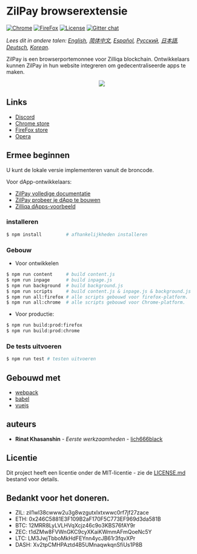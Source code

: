 # ZilPay browserextensie

[![Chrome](https://img.shields.io/chrome-web-store/v/klnaejjgbibmhlephnhpmaofohgkpgkd)](https://chrome.google.com/webstore/detail/zilpay/klnaejjgbibmhlephnhpmaofohgkpgkd?utm_source=chrome-ntp-icon)
[![FireFox](https://img.shields.io/amo/v/zilpay)](https://addons.mozilla.org/en-GB/firefox/addon/zilpay/)
[![License](https://img.shields.io/badge/License-MIT-blue.svg)](https://github.com/Zilliqa/scilla/blob/master/LICENSE)
[![Gitter chat](http://img.shields.io/badge/chat-on%20gitter-077a8f.svg)](https://gitter.im/Zilliqa/General)

*Lees dit in andere talen: [English](README.md), [简体中文](README_ZH-CN.md), [Español](README_ES.md), [Русский](README_RU.md), [日本語](README_JP.md), [Deutsch](README_DE.md), [Korean](README_KR.md).*

ZilPay is een browserportemonnee voor Zilliqa blockchain. Ontwikkelaars kunnen ZilPay in hun website integreren om gedecentraliseerde apps te maken.

<p align="center">
  <a href="https://zilpay.xyz"><img src="https://github.com/lich666dead/zil-pay/blob/master/imgs/preview.png"></a>
</p>

## Links
+ [Discord](https://discordapp.com/channels/370992535725932544/636917110089580544)
+ [Chrome store](https://chrome.google.com/webstore/detail/zilpay/klnaejjgbibmhlephnhpmaofohgkpgkd?utm_source=chrome-ntp-icon)
+ [FireFox store](https://addons.mozilla.org/en-GB/firefox/addon/zilpay/)
+ [Opera](https://chrome.google.com/webstore/detail/zilpay/klnaejjgbibmhlephnhpmaofohgkpgkd?utm_source=chrome-ntp-icon)

## Ermee beginnen
U kunt de lokale versie implementeren vanuit de broncode.

Voor dApp-ontwikkelaars:
+ [ZilPay volledige documentatie](https://zilpay.xyz/Documentation/)
+ [ZilPay probeer je dApp te bouwen](https://medium.com/coinmonks/test-and-develop-dapps-on-zilliqa-with-zilpay-52b165f118bf?source=friends_link&sk=2a60070ddac60677ec36b1234c60222a)
+ [Zilliqa dApps-voorbeeld](https://github.com/lich666dead/zilliqa-dApps)

### installeren

```bash
$ npm install         # afhankelijkheden installeren
```

### Gebouw

* Voor ontwikkelen
```bash
$ npm run content     # build content.js
$ npm run inpage      # build inpage.js
$ npm run background  # build background.js
$ npm run scripts     # build content.js & inpage.js & background.js
$ npm run all:firefox # alle scripts gebouwd voor firefox-platform.
$ npm run all:chrome  # alle scripts gebouwd voor Chrome-platform.
```

* Voor productie:
```bash
$ npm run build:prod:firefox
$ npm run build:prod:chrome
```

### De tests uitvoeren
```bash
$ npm run test # testen uitvoeren
```

## Gebouwd met

* [webpack](https://github.com/webpack/webpack)
* [babel](https://github.com/babel/babel)
* [vuejs](https://github.com/vuejs)

## auteurs

* **Rinat Khasanshin** - *Eerste werkzaamheden* - [lich666black](https://github.com/lich666dead)

## Licentie

Dit project heeft een licentie onder de MIT-licentie - zie de [LICENSE.md](https://github.com/zilpay/zil-pay/blob/master/LICENSE) bestand voor details.

Bedankt voor het doneren.
------

- ZIL: zil1wl38cwww2u3g8wzgutxlxtxwwc0rf7jf27zace
- ETH: 0x246C5881E3F109B2aF170F5C773EF969d3da581B
- BTC: 12MRR8LyLVLHVqXcjz46c9o3KBS76fAY9r
- ZEC: t1dZMw8FVWnGKC9cyXKaiKWmmAFmQoeNc5Y
- LTC: LM3JwjTbboMkHdFEYnn4ycJB61r3fqvXPr
- DASH: Xv2tpCMHPAztd4B5UMnaqwkqnSfiUs1P8B
